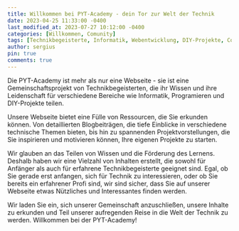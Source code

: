 ```yaml
---
title: Willkommen bei PYT-Academy - dein Tor zur Welt der Technik
date: 2023-04-25 11:33:00 -0400
last_modified_at: 2023-07-27 10:12:00 -0400
categories: [Willkommen, Comunity]
tags: [Technikbegeisterte, Informatik, Webentwicklung, DIY-Projekte, Comunity, PYT-Academy]
author: sergius
pin: true
comments: true
---
```


Die PYT-Academy ist mehr als nur eine Webseite - sie ist eine Gemeinschaftsprojekt von Technikbegeisterten, die ihr Wissen und ihre Leidenschaft für verschiedene Bereiche wie Informatik, Programieren und DIY-Projekte teilen.

Unsere Webseite bietet eine Fülle von Ressourcen, die Sie erkunden können. Von detaillierten Blogbeiträgen, die tiefe Einblicke in verschiedene technische Themen bieten, bis hin zu spannenden Projektvorstellungen, die Sie inspirieren und motivieren können, Ihre eigenen Projekte zu starten.

Wir glauben an das Teilen von Wissen und die Förderung des Lernens. Deshalb haben wir eine Vielzahl von Inhalten erstellt, die sowohl für Anfänger als auch für erfahrene Technikbegeisterte geeignet sind. Egal, ob Sie gerade erst anfangen, sich für Technik zu interessieren, oder ob Sie bereits ein erfahrener Profi sind, wir sind sicher, dass Sie auf unserer Webseite etwas Nützliches und Interessantes finden werden.

Wir laden Sie ein, sich unserer Gemeinschaft anzuschließen, unsere Inhalte zu erkunden und Teil unserer aufregenden Reise in die Welt der Technik zu werden. Willkommen bei der PYT-Academy!
